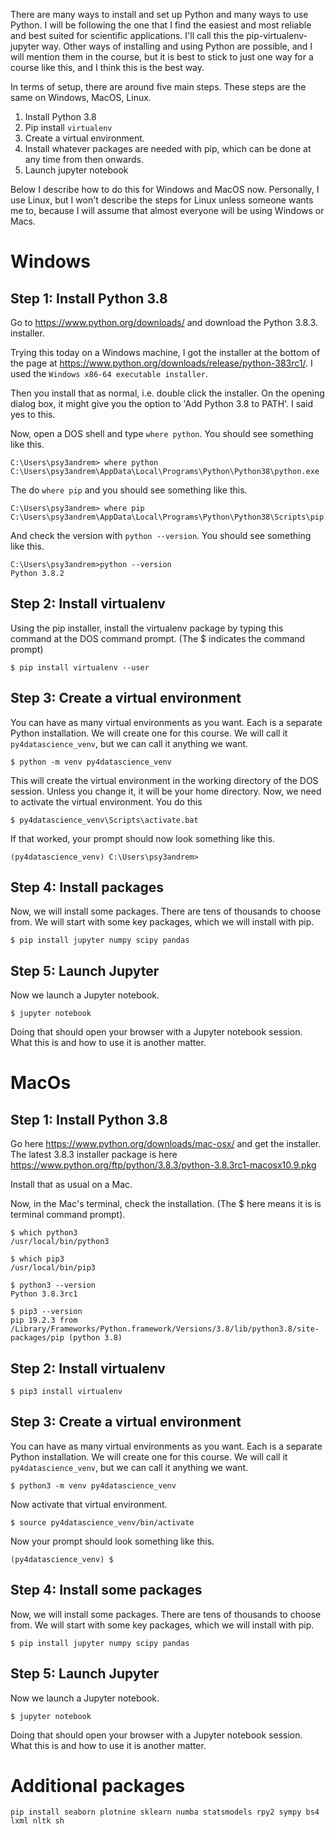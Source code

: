 There are many ways to install and set up Python and many ways to use Python. I will be following the one that I find the easiest and most reliable and best suited for scientific applications. I'll call this the pip-virtualenv-jupyter way. Other ways of installing and using Python are possible, and I will mention them in the course, but it is best to stick to just one way for a course like this, and I think this is the best way.

In terms of setup, there are around five main steps. These steps are the same on Windows, MacOS, Linux.

1. Install Python 3.8
2. Pip install `virtualenv`
3. Create a virtual environment.
4. Install whatever packages are needed with pip, which can be done at any time from then onwards.
5. Launch jupyter notebook

Below I describe how to do this for Windows and MacOS now. Personally, I use Linux, but I won't describe the steps for Linux unless someone wants me to, because I will assume that almost everyone will be using Windows or Macs.


# Windows

## Step 1: Install Python 3.8

Go to https://www.python.org/downloads/ and download the Python 3.8.3. installer.

Trying this today on a Windows machine, I got the installer at the bottom of the page at https://www.python.org/downloads/release/python-383rc1/.
I used the `Windows x86-64 executable installer`.

Then you install that as normal, i.e. double click the installer. On the opening dialog box, it might give you the option to 'Add Python 3.8 to PATH'. I said yes to this.

Now, open a DOS shell and type `where python`. You should see something like this.

```
C:\Users\psy3andrem> where python
C:\Users\psy3andrem\AppData\Local\Programs\Python\Python38\python.exe
```

The do `where pip` and you should see something like this.

```
C:\Users\psy3andrem> where pip
C:\Users\psy3andrem\AppData\Local\Programs\Python\Python38\Scripts\pip.exe
```

And check the version with `python --version`. You should see something like this.

```
C:\Users\psy3andrem>python --version
Python 3.8.2
```

## Step 2: Install virtualenv

Using the pip installer, install the virtualenv package by typing this command at the DOS command prompt. (The $ indicates the command prompt)

```
$ pip install virtualenv --user
```

## Step 3: Create a virtual environment

You can have as many virtual environments as you want. Each is a separate Python installation. We will create one for this course. We will call it `py4datascience_venv`, but we can call it anything we want.

```
$ python -m venv py4datascience_venv
```

This will create the virtual environment in the working directory of the DOS session. Unless you change it, it will be your home directory.
Now, we need to activate the virtual environment. You do this

```
$ py4datascience_venv\Scripts\activate.bat
```

If that worked, your prompt should now look something like this.

```
(py4datascience_venv) C:\Users\psy3andrem>
```

## Step 4: Install packages

Now, we will install some packages. There are tens of thousands to choose from. We will start with some key packages, which we will install with pip.

```
$ pip install jupyter numpy scipy pandas
```

## Step 5: Launch Jupyter

Now we launch a Jupyter notebook.

```
$ jupyter notebook
```

Doing that should open your browser with a Jupyter notebook session. What this is and how to use it is another matter.


# MacOs

## Step 1: Install Python 3.8

Go here https://www.python.org/downloads/mac-osx/ and get the installer.
The latest 3.8.3 installer package is here https://www.python.org/ftp/python/3.8.3/python-3.8.3rc1-macosx10.9.pkg

Install that as usual on a Mac.

Now, in the Mac's terminal, check the installation. (The $ here means it is is terminal command prompt).

```
$ which python3
/usr/local/bin/python3
```

```
$ which pip3
/usr/local/bin/pip3
```

```
$ python3 --version
Python 3.8.3rc1
```

```
$ pip3 --version
pip 19.2.3 from /Library/Frameworks/Python.framework/Versions/3.8/lib/python3.8/site-packages/pip (python 3.8)
```

## Step 2: Install virtualenv

```
$ pip3 install virtualenv
```

## Step 3: Create a virtual environment

You can have as many virtual environments as you want. Each is a separate Python installation. We will create one for this course. We will call it `py4datascience_venv`, but we can call it anything we want.

```
$ python3 -m venv py4datascience_venv
```

Now activate that virtual environment.

```
$ source py4datascience_venv/bin/activate
```

Now your prompt should look something like this.

```
(py4datascience_venv) $
```

## Step 4: Install some packages

Now, we will install some packages. There are tens of thousands to choose from. We will start with some key packages, which we will install with pip.

```
$ pip install jupyter numpy scipy pandas
```

## Step 5: Launch Jupyter

Now we launch a Jupyter notebook.

```
$ jupyter notebook
```

Doing that should open your browser with a Jupyter notebook session. What this is and how to use it is another matter.

# Additional packages

```
pip install seaborn plotnine sklearn numba statsmodels rpy2 sympy bs4 lxml nltk sh
```
